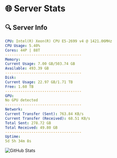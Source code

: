 # 🌐 Server Stats
## 🔍 Server Info
```yaml
CPU: Intel(R) Xeon(R) CPU E5-2699 v4 @ 1421.06MHz
CPU Usage: 5.40%
Cores: 44P | 88T
-----------------------------------
Memory:
Current Usage: 7.00 GB/503.74 GB
Available: 493.39 GB
-----------------------------------
Disk:
Current Usage: 22.97 GB/1.71 TB
Free: 1.60 TB
-----------------------------------
GPU:
No GPU detected
-----------------------------------
Network:
Current Transfer (Sent): 763.84 KB/s
Current Transfer (Received): 68.51 KB/s
Total Sent: 278.72 GB
Total Received: 49.80 GB
-----------------------------------
Uptime:
5d 5h 34m 8s
```
![GitHub Stats](https://img.shields.io/badge/Updated-2025-04-24_22:42:56-blue)